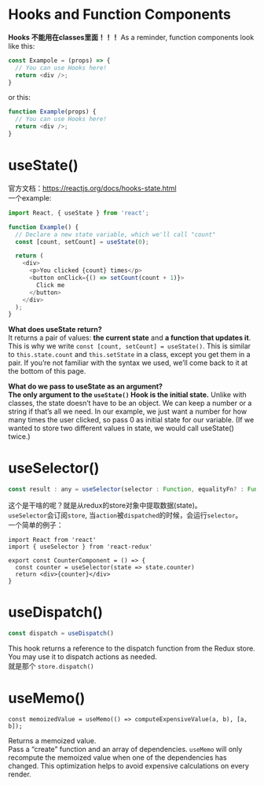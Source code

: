 # Hooks and Function Components
**Hooks 不能用在classes里面！！！**
As a reminder, function components look like this:   
```javascript
const Exampole = (props) => {
  // You can use Hooks here!
  return <div />;
}
```

or this:   
```javascript
function Example(props) {
  // You can use Hooks here!
  return <div />;
}
```
# useState()
官方文档：https://reactjs.org/docs/hooks-state.html   
一个example:
```js
import React, { useState } from 'react';

function Example() {
  // Declare a new state variable, which we'll call "count"
  const [count, setCount] = useState(0);

  return (
    <div>
      <p>You clicked {count} times</p>
      <button onClick={() => setCount(count + 1)}>
        Click me
      </button>
    </div>
  );
}
```
**What does useState return?**    
It returns a pair of values: **the current state** and **a function that updates it**. This is why we write `const [count, setCount] = useState()`. This is similar to `this.state.count` and `this.setState` in a class, except you get them in a pair. If you’re not familiar with the syntax we used, we’ll come back to it at the bottom of this page.

**What do we pass to useState as an argument?**    
**The only argument to the `useState()` Hook is the initial state.** Unlike with classes, the state doesn’t have to be an object. We can keep a number or a string if that’s all we need. In our example, we just want a number for how many times the user clicked, so pass 0 as initial state for our variable. (If we wanted to store two different values in state, we would call useState() twice.)

# useSelector()    
```js
const result : any = useSelector(selector : Function, equalityFn? : Function)
```
这个是干啥的呢？就是从redux的store对象中提取数据(state)。   
`useSelector`会订阅`store`, 当`action`被`dispatched`的时候，会运行`selector`。    
一个简单的例子：   
```
import React from 'react'
import { useSelector } from 'react-redux'

export const CounterComponent = () => {
  const counter = useSelector(state => state.counter)
  return <div>{counter}</div>
}
```

# useDispatch()
```js
const dispatch = useDispatch()
```
This hook returns a reference to the dispatch function from the Redux store. You may use it to dispatch actions as needed.    
就是那个 `store.dispatch()`    

# useMemo()
```
const memoizedValue = useMemo(() => computeExpensiveValue(a, b), [a, b]);
```
Returns a memoized value.   
Pass a “create” function and an array of dependencies. `useMemo` will only recompute the memoized value when one of the dependencies has changed. This optimization helps to avoid expensive calculations on every render.   
